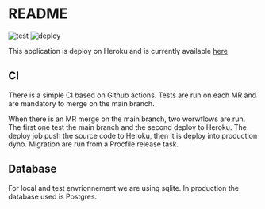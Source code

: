 # README

![test](https://github.com/cegerard/resept/actions/workflows/tests.yml/badge.svg)
![deploy](https://github.com/cegerard/resept/actions/workflows/deploy.yml/badge.svg)


This application is deploy on Heroku and is currently available [here](https://resept.herokuapp.com/)

## CI

There is a simple CI based on Github actions. Tests are run on each MR and are mandatory to merge on the main branch.

When there is an MR merge on the main branch, two worwflows are run. The first one test the main branch and the second deploy to Heroku.
The deploy job push the source code to Heroku, then it is deploy into production dyno. Migration are run from a Procfile release task. 

## Database

For local and test envrionnement we are using sqlite. In production the database used is Postgres.
